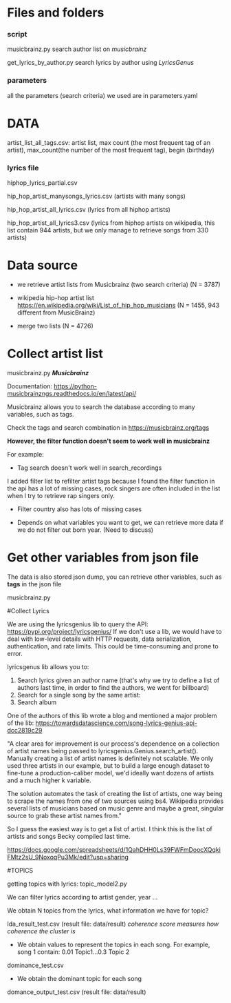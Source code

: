# Files and folders

### script
musicbrainz.py search author list on *musicbrainz*

get_lyrics_by_author.py search lyrics by author using *LyricsGenus*

### parameters

all the parameters (search criteria) we used are in parameters.yaml

# DATA 

artist_list_all_tags.csv: artist list, max count (the most frequent tag of an artist), max_count(the number of the most frequent tag), begin (birthday)

### lyrics file
hiphop_lyrics_partial.csv

hip_hop_artist_manysongs_lyrics.csv  (artists with many songs)

hip_hop_artist_all_lyrics.csv  (lyrics from all hiphop artists)

hip_hop_artist_all_lyrics3.csv (lyrics from hiphop artists on wikipedia, this list contain 944 artists, but we only manage to retrieve songs from 330 artists)

# Data source

* we retrieve artist lists from Musicbrainz (two search criteria) (N = 3787)

* wikipedia hip-hop artist list https://en.wikipedia.org/wiki/List_of_hip_hop_musicians  (N = 1455, 943 different from MusicBrainz)

* merge two lists (N = 4726)


# Collect artist list

musicbrainz.py
***Musicbrainz***

Documentation: https://python-musicbrainzngs.readthedocs.io/en/latest/api/

Musicbrainz allows you to search the database according to many variables, such as tags. 

Check the tags and search combination in https://musicbrainz.org/tags

**However, the filter function doesn't seem to work well in musicbrainz**

For example:

* Tag search doesn't work well in search_recordings

I added filter list to refilter artist tags because I found the filter function in the api has a lot of missing cases, rock singers are often included in the list when I try to retrieve rap singers only.

* Filter country also has lots of missing cases

* Depends on what variables you want to get, we can retrieve more data if we do not filter out born year. (Need to discuss)

# Get other variables from json file

The data is also stored json dump, you can retrieve other variables, such as **tags** in the json file

musicbrainz.py


#Collect Lyrics

We are using the lyricsgenius lib to query the API:
https://pypi.org/project/lyricsgenius/
If we don't use a lib, we would have to deal with low-level details with HTTP requests, data serialization, authentication, and rate limits. This could be time-consuming and prone to error. 

lyricsgenus lib allows you to:

1. Search lyrics given an author name (that's why we try to define a list of authors last time, in order to find the authors, we went for billboard)
2. Search for a single song by the same artist:
3. Search album

One of the authors of this lib wrote a blog and mentioned a major problem of the lib:
https://towardsdatascience.com/song-lyrics-genius-api-dcc2819c29

"A clear area for improvement is our process's dependence on a collection of artist names being passed to lyricsgenius.Genius.search_artist(). Manually creating a list of artist names is definitely not scalable. We only used three artists in our example, but to build a large enough dataset to fine-tune a production-caliber model, we'd ideally want dozens of artists and a much higher k variable.

The solution automates the task of creating the list of artists, one way being to scrape the names from one of two sources using bs4. Wikipedia provides several lists of musicians based on music genre and maybe a great, singular source to grab these artist names from."

So I guess the easiest way is to get a list of artist. I think this is the list of artists and songs Becky compiled last time.

https://docs.google.com/spreadsheets/d/1QahDHH0Ls39FWFmDoocXQqkiFMtz2sU_9NoxoqPu3Mk/edit?usp=sharing


#TOPICS

getting topics with lyrics: topic_model2.py

We can filter lyrics according to artist gender, year ...

We obtain N topics from the lyrics, what information we have for topic?

lda_result_test.csv (result file: data/result) *coherence score measures how coherence the cluster is*

* We obtain values to represent the topics in each song. For example, song 1 contain: 0.01 Topic1...0.3 Topic 2

dominance_test.csv

* We obtain the dominant topic for each song

domance_output_test.csv   (result file: data/result)













